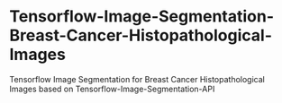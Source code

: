 # Tensorflow-Image-Segmentation-Breast-Cancer-Histopathological-Images
Tensorflow Image Segmentation for Breast Cancer Histopathological Images  based on Tensorflow-Image-Segmentation-API
